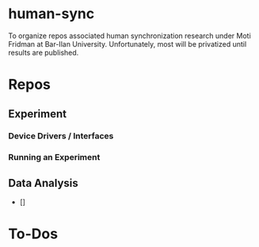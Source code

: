 # human-sync
To organize repos associated human synchronization research under Moti Fridman at Bar-Ilan University.
Unfortunately, most will be privatized until results are published.

# Repos

## Experiment
### Device Drivers / Interfaces
### Running an Experiment


## Data Analysis
- []

# To-Dos

